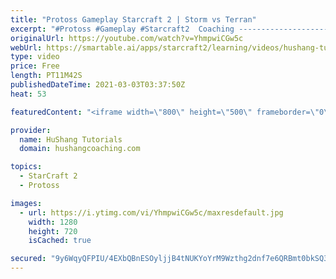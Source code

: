 ```yaml
---
title: "Protoss Gameplay Starcraft 2 | Storm vs Terran"
excerpt: "#Protoss #Gameplay #Starcraft2  Coaching -------------------------------------------------------------------------- Website: https://www.hushangcoaching.com  Interested in Starcraft lessons? Check out my website! I would love to help you improve and reach your goals. I've been coaching for several years"
originalUrl: https://youtube.com/watch?v=YhmpwiCGw5c
webUrl: https://smartable.ai/apps/starcraft2/learning/videos/hushang-tutorials-protoss-gameplay-starcraft-2-storm-vs-terran/
type: video
price: Free
length: PT11M42S
publishedDateTime: 2021-03-03T03:37:50Z
heat: 53

featuredContent: "<iframe width=\"800\" height=\"500\" frameborder=\"0\" src=\"https://www.youtube.com/embed/YhmpwiCGw5c\" allow=\"accelerometer; autoplay; encrypted-media; gyroscope; picture-in-picture\" allowfullscreen></iframe>"

provider:
  name: HuShang Tutorials
  domain: hushangcoaching.com

topics:
  - StarCraft 2
  - Protoss

images:
  - url: https://i.ytimg.com/vi/YhmpwiCGw5c/maxresdefault.jpg
    width: 1280
    height: 720
    isCached: true

secured: "9y6WqyQFPIU/4EXbQBnESOyljjB4tNUKYoYrM9Wzthg2dnf7e6QRBmt0bkSQ3KlssUPcRJDbaKWpOktGgcjR5irtYrE91Jf0FSH3QBmEltTNbRbDx+1G7B/yFI5jBR5nQO3lUYxbcRb/iamDiU2AIyyNo+m4sgrLjTOB/5x4r3gPIHIcUCwHtpbTU3O4kDYxPA9EnA+f+wjHazVSe5WtDEj4omSfGISNuB5ifWCd29AYwtFkCzlFcZyqEtXc86L9hhDWm7kunoI1Fx7k2R9T88rFi1/JYawxAQ23TuuzBUIljcw+maAAV5ZKJgBGHAOypYNktoCtShBNPywQQimY7s6gsfKysxAsiaA12s3fAu3M73ZEePO9HvjjibZteN9I9NY+FpuYXfkph35T+9YC8vdf0sbrcWtXngGCvzrgSPU=;w/WWf557zmUd+31+I022Iw=="
---
```



